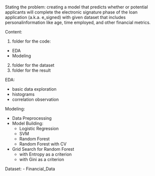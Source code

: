 Stating the problem:
creating a model that predicts whether or potential applicants will complete the electronic signature phase
of the loan application (a.k.a. e_signed) with given dataset that includes personalinformation like age,
time employed, and other financial metrics.

Content:
1. folder for the code: 
  - EDA
  - Modeling
2. folder for the dataset
3. folder for the result

EDA:
  - basic data exploration
  - histograms
  - correlation observation

Modeling:
  - Data Preprocessing
  - Model Building:
    - Logistic Regression
    - SVM
    - Random Forest
    - Random Forest with CV
  - Grid Search for Random Forest
     - with Entropy as a criterion
     - with Gini as a criterion
  
  Dataset:
    - Financial_Data
